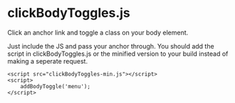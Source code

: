 # clickBodyToggles.js
Click an anchor link and toggle a class on your body element.

Just include the JS and pass your anchor through. You should add the script in clickBodyToggles.js or the minified version to your build instead of making a seperate request.

```
<script src="clickBodyToggles-min.js"></script>
<script>
    addBodyToggle('menu');
</script>
```
